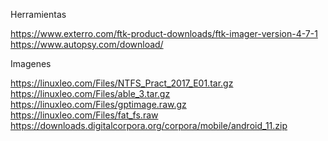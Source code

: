 Herramientas

https://www.exterro.com/ftk-product-downloads/ftk-imager-version-4-7-1
https://www.autopsy.com/download/

Imagenes

https://linuxleo.com/Files/NTFS_Pract_2017_E01.tar.gz
https://linuxleo.com/Files/able_3.tar.gz
https://linuxleo.com/Files/gptimage.raw.gz
https://linuxleo.com/Files/fat_fs.raw
https://downloads.digitalcorpora.org/corpora/mobile/android_11.zip

